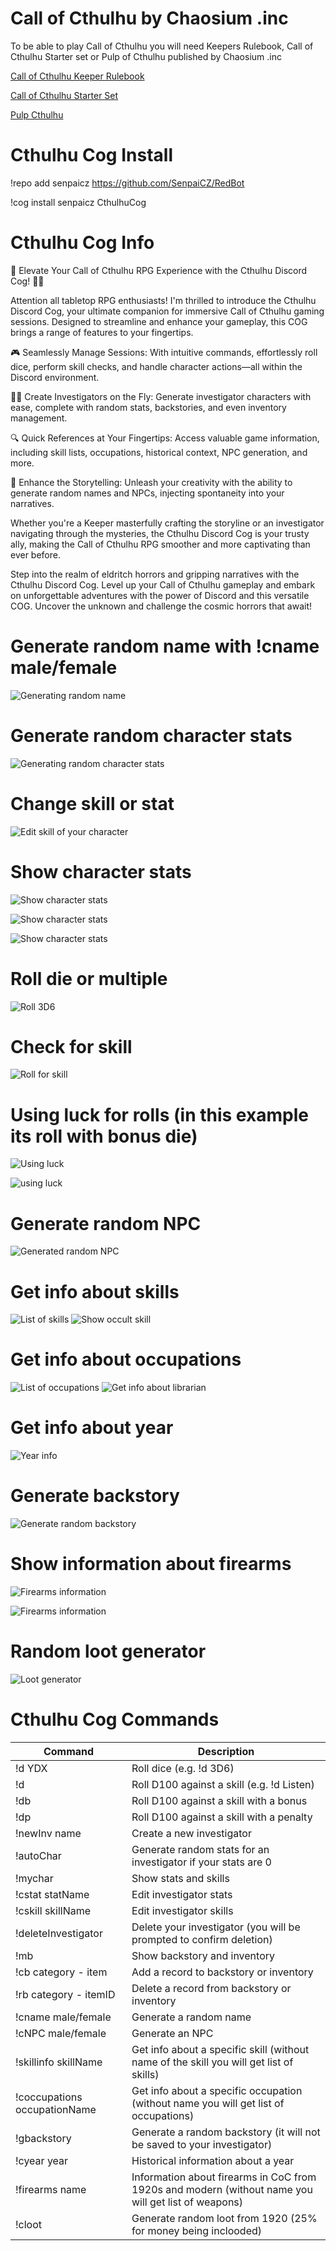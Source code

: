 # Call of Cthulhu by Chaosium .inc
To be able to play Call of Cthulhu you will need Keepers Rulebook, Call of Cthulhu Starter set or Pulp of Cthulhu published by Chaosium .inc

[Call of Cthulhu Keeper Rulebook](https://www.chaosium.com/call-of-cthulhu-keeper-rulebook-hardcover/)

[Call of Cthulhu Starter Set](https://www.chaosium.com/call-of-cthulhu-starter-set/)

[Pulp Cthulhu](https://www.chaosium.com/pulp-cthulhu-hardcover/)

# Cthulhu Cog Install
!repo add senpaicz https://github.com/SenpaiCZ/RedBot

!cog install senpaicz CthulhuCog

# Cthulhu Cog Info
🐙 Elevate Your Call of Cthulhu RPG Experience with the Cthulhu Discord Cog! 🤖🎲

Attention all tabletop RPG enthusiasts! I'm thrilled to introduce the Cthulhu Discord Cog, your ultimate companion for immersive Call of Cthulhu gaming sessions. Designed to streamline and enhance your gameplay, this COG brings a range of features to your fingertips.

🎮 Seamlessly Manage Sessions: With intuitive commands, effortlessly roll dice, perform skill checks, and handle character actions—all within the Discord environment.

🕵️‍♂️ Create Investigators on the Fly: Generate investigator characters with ease, complete with random stats, backstories, and even inventory management.

🔍 Quick References at Your Fingertips: Access valuable game information, including skill lists, occupations, historical context, NPC generation, and more.

📜 Enhance the Storytelling: Unleash your creativity with the ability to generate random names and NPCs, injecting spontaneity into your narratives.

Whether you're a Keeper masterfully crafting the storyline or an investigator navigating through the mysteries, the Cthulhu Discord Cog is your trusty ally, making the Call of Cthulhu RPG smoother and more captivating than ever before.

Step into the realm of eldritch horrors and gripping narratives with the Cthulhu Discord Cog. Level up your Call of Cthulhu gameplay and embark on unforgettable adventures with the power of Discord and this versatile COG. Uncover the unknown and challenge the cosmic horrors that await!


# Generate random name with !cname male/female

![Generating random name](https://github.com/SenpaiCZ/RedBot/blob/SenpaiCogs/src-images/name.jpg)

# Generate random character stats

![Generating random character stats](https://github.com/SenpaiCZ/RedBot/blob/SenpaiCogs/src-images/autochar.jpg)

# Change skill or stat

![Edit skill of your character](https://github.com/SenpaiCZ/RedBot/blob/SenpaiCogs/src-images/cskill.jpg)

# Show character stats

![Show character stats](https://github.com/SenpaiCZ/RedBot/blob/SenpaiCogs/src-images/mcs1.jpg)

![Show character stats](https://github.com/SenpaiCZ/RedBot/blob/SenpaiCogs/src-images/mcs2.jpg)

![Show character stats](https://github.com/SenpaiCZ/RedBot/blob/SenpaiCogs/src-images/mcs3.jpg)

# Roll die or multiple

![Roll 3D6](https://github.com/SenpaiCZ/RedBot/blob/SenpaiCogs/src-images/d.jpg)

# Check for skill

![Roll for skill](https://github.com/SenpaiCZ/RedBot/blob/SenpaiCogs/src-images/d%20listen.jpg)

# Using luck for rolls (in this example its roll with bonus die)

![Using luck](https://github.com/SenpaiCZ/RedBot/blob/SenpaiCogs/src-images/use%20luck.jpg)

![using luck](https://github.com/SenpaiCZ/RedBot/blob/SenpaiCogs/src-images/use%20luck%202.jpg)

# Generate random NPC

![Generated random NPC](https://github.com/SenpaiCZ/RedBot/blob/SenpaiCogs/src-images/random%20npc.jpg)

# Get info about skills

![List of skills](https://github.com/SenpaiCZ/RedBot/blob/SenpaiCogs/src-images/skillinfo.jpg)
![Show occult skill](https://github.com/SenpaiCZ/RedBot/blob/SenpaiCogs/src-images/skillinfo%20occult.jpg)

# Get info about occupations

![List of occupations](https://github.com/SenpaiCZ/RedBot/blob/SenpaiCogs/src-images/occupations.jpg)
![Get info about librarian](https://github.com/SenpaiCZ/RedBot/blob/SenpaiCogs/src-images/occupations%20librarian.jpg)

# Get info about year

![Year info](https://github.com/SenpaiCZ/RedBot/blob/SenpaiCogs/src-images/year%201923.jpg)

# Generate backstory

![Generate random backstory](https://github.com/SenpaiCZ/RedBot/blob/SenpaiCogs/src-images/backstory%20generator.jpg)

# Show information about firearms

![Firearms information](https://github.com/SenpaiCZ/RedBot/blob/SenpaiCogs/src-images/firearms.jpg)

![Firearms information](https://github.com/SenpaiCZ/RedBot/blob/SenpaiCogs/src-images/firearms2.jpg)

# Random loot generator

![Loot generator](https://github.com/SenpaiCZ/RedBot/blob/SenpaiCogs/src-images/loot%20generator.jpg)

# Cthulhu Cog Commands

| Command                                  | Description                                 |
|------------------------------------------|---------------------------------------------|
| !d YDX                                   | Roll dice (e.g. !d 3D6)                     |
| !d <skill>                               | Roll D100 against a skill (e.g. !d Listen)                |
| !db <skill>                              | Roll D100 against a skill with a bonus      |
| !dp <skill>                              | Roll D100 against a skill with a penalty    |
| !newInv name                                  | Create a new investigator                   |
| !autoChar                                | Generate random stats for an investigator if your stats are 0   |
| !mychar                                  | Show stats and skills                       |
| !cstat statName                       | Edit investigator stats                     |
| !cskill skillName                     | Edit investigator skills                    |
| !deleteInvestigator                      | Delete your investigator (you will be prompted to confirm deletion)                   |
| !mb                                      | Show backstory and inventory                |
| !cb category - item                   | Add a record to backstory or inventory     |
| !rb category - itemID                | Delete a record from backstory or inventory|
| !cname male/female                     | Generate a random name                      |
| !cNPC male/female                      | Generate an NPC                             |
| !skillinfo skillName                  | Get info about a specific skill (without name of the skill you will get list of skills)            |                    |
| !coccupations occupationName          | Get info about a specific occupation (without name you will get list of occupations)       |
| !gbackstory                              | Generate a random backstory (it will not be saved to your investigator)                 |
| !cyear year                            | Historical information about a year         |
| !firearms name                            | Information about firearms in CoC from 1920s and modern (without name you will get list of weapons)        |
| !cloot                       | Generate random loot from 1920 (25% for money being inclooded)        |

